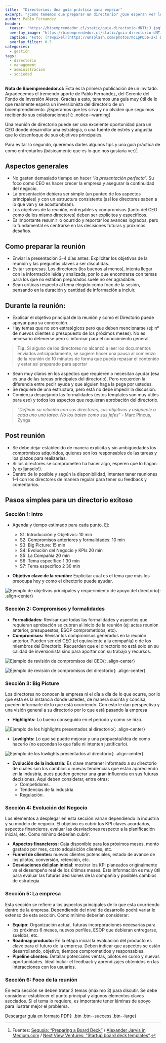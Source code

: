 ```yaml
---
title:  "Directorios: Una guía práctica para empezar"
excerpt: "¿Como tenemos que preparar un directorio? ¿Que esperan ver los directores? Estás y otras preguntas las contestamos gracias a Fondo Alerce VC."
author: Pablo Fernandez
header:
  teaser: "https://bioemprendedor.cl/static/guia-directorio-dNTijJ.jpg"
  overlay_image: "https://bioemprendedor.cl/static/guia-directorio-dNTijJ.jpg"
  caption: "Foto: [rawpixel](https://unsplash.com/photos/mcLpPD36-2k) @ Unsplash"
  overlay_filter: 0.5
categories:
  - gestión
tags:
  - directorio
  - management
  - administración
  - sociedad
---
```


**Nota de Bioemprendedor.cl:** Esta es la primera publicación de un invitado. Agradecemos el tremendo aporte de Pablo Fernandez, del Gerente del Fondo de Inversión Alerce. Gracias a esto, tenemos una guía muy útil de lo que realmente espera un inversionista del directorio de un bioemprendimiento. ¡Esperamos que les sirva y no olviden que seguimos recibiendo sus colaboraciones!
{: .notice--warning}

Una reunión de directorio puede ser una excelente oportunidad para un CEO donde desarrollar una estrategia, o una fuente de estrés y angustia que lo desenfoque de sus objetivos principales.

Para evitar lo segundo, queremos darles algunos tips y una guía práctica de como enfrentarlos (básicamente que es lo que nos gustaría ver)[^1].

## Aspectos generales
- No gasten demasiado tiempo en hacer “_la presentación perfecta_”. Su foco como CEO es hacer crecer la empresa y asegurar la continuidad del negocio.
- La presentación debiera ser simple (un punteo de los aspectos principales) y con un estructura consistente (así los directores saben a lo que van y se acostumbran).
- Los objetivos de la reunión, entregables y compromisos (tanto del CEO como de los mismo directores) deben ser explícitos y específicos.
- Es importante resumir lo ocurrido y reportar los avances logrados, pero lo fundamental es centrarse en las decisiones futuras y próximos desafíos.

## Como preparar la reunión
- Enviar la presentación 3–4 días antes. Explicitar los objetivos de la reunión y las preguntas claves a ser discutidas.
- Evitar sorpresas. Los directores (los buenos al menos), intenta llegar con la información leída y analizada, por lo que encontrarse con temas para los que no estaban preparados suele no ser agradable.
- Sean críticas respecto al tema elegido como foco de la sesión, pensando en la duración y cantidad de información a incluir.

## Durante la reunión:
- Explicar el objetivo principal de la reunión y como el Directorio puede apoyar para su concreción.
- Hay temas que no son estratégicos pero que deben mencionarse (ej: nº de nuevos clientes o presupuesto de los próximos meses). No es necesario detenerse pero si informar para el conocimiento general.

> **Tip:** Si alguno de los directores no alcanzó a leer los documentos enviados anticipadamente, se sugiere hacer una pausa al comienzo de la reunión de 10 minutos de forma que pueda repasar el contenido y estar así preparado para aportar

- Sean muy claros en los aspectos que requieren o necesitan ayudar (esa es una de las tareas principales del directorio). Pero recuerden la diferencia entre pedir ayuda y que alguien haga la pega por ustedes.
- Se requiere de una estructura, pero está no debe impedir la discusión.
- Comienza despejando las formalidades (estos templates son muy útiles para eso) y todos los aspectos que requieran aprobación del directorio.

> “_Definan su relación con sus directores, sus objetivos y asígnenle a cada uno una tarea. No los traten como sus jefes_” - Marc Pincus, Zynga.

## Post reunión
- Se debe dejar establecido de manera explícita y sin ambigüedades los compromisos adquiridos, quienes son los responsables de las tareas y los plazos para realizarlas.
- Si los directores se comprometen ha hacer algo, esperen que lo hagan (y exíjanselo!).
- Dentro de lo posible y según la disponibilidad, intenten tener reuniones 1–1 con los directores de manera regular para tener su feedback y comentarios.

## Pasos simples para un directorio exitoso

### Sección 1: Intro
- Agenda y tiempo estimado para cada punto. Ej:
	- S1: Introducción y Objetivos: 10 min
	- S2: Compromisos anteriores y formalidades: 10 min
	- S3: Big Picture: 15 min
	- S4: Evolución del Negocio y KPIs 20 min
	- S5: La Compañía 20 min
	- S6: Tema específico 1 30 min
	- S7: Tema específico 2 30 min

- **Objetivo clave de la reunión:** Explicitar cual es el tema que más los preocupa hoy y como el directorio puede ayudar.

![Ejemplo de objetivos principales y requerimiento de apoyo del directorio](https://bioemprendedor.cl/static/guia-directorio1-KJ44Jz.png){: .align-center}

### Sección 2: Compromisos y formalidades
- **Formalidades:** Revisar que todas las formalidades y aspectos que requieran aprobación se cubran al inicio de la reunión (ej: actas reunión anterior, presupuestos, ESOP comprometidos, etc).
- **Compromisos:** Revisar los compromisos generados en la reunión anterior. Pueden ser del CEO (el equivalente a la compañía) o de los miembros del Directorio. Recuerden que el directorio no está solo en su calidad de inversionista sino para aportar con su trabajo y recursos.

![Ejemplo de revisión de compromisos del CEO](https://bioemprendedor.cl/static/guia-directorio2-mSHxEN.png){: .align-center}

![Ejemplo de revisión de compromisos del directorio](https://bioemprendedor.cl/static/guia-directorio3-miSJGt.png){: .align-center}

### Sección 3: Big Picture
Los directores no conocen la empresa ni el día a día de lo que ocurre, por lo que esta es la instancia donde ustedes, de manera sucinta y concisa, pueden informarle de lo que está ocurriendo. Con esto le dan perspectiva y una visión general a su directorio por lo que está pasando la empresa

- **Highlights:** Lo bueno conseguido en el período y como se hizo.

![Ejemplo de los highlights presentados al directorio](https://bioemprendedor.cl/static/guia-directorio4-A1C08f.png){: .align-center}

- **Lowlights:** Lo que se puede mejorar y una propuesta/idea de como hacerlo (no escondan lo que falle ni intenten justificarlo).

![Ejemplo de los lowlights presentados al directorio](https://bioemprendedor.cl/static/guia-directorio5-qqofXl.png){: .align-center}

- **Evolución de la industria:** Es clave mantener informado a su directorio de cuales son los cambios o nuevas tendencias que están apareciendo en la industria, pues pueden generar una gran influencia en sus futuras decisiones. Aquí deben considerar, entre otras:
	- Competidores.
	- Tendencias de la industria.
	- Regulación.

### Sección 4: Evolución del Negocio
Los elementos a desplegar en esta sección varían dependiendo la industria y su modelo de negocio. El objetivo es cubrir los KPI claves acordados, aspectos financieros, evaluar las desviaciones respecto a la planificación inicial, etc. Como mínimo deberían cubrir:

- **Aspectos financieros:** Caja disponible para los próximos meses, monto gastado por mes, costo adquisición clientes, etc.
- **Funnel de clientes:** nuevos clientes potenciales, estado de avance de los pilotos, conversión, retención, etc.
- **Desviaciones del plan inicial:** mostrar los KPI planeados originalmente vs el desempeño real de los últimos meses. Esta información es muy útil para evaluar las futuras decisiones de la compañía y posibles cambios de estrategia.

### Sección 5: La empresa
Esta sección se refiere a los aspectos principales de lo que esta ocurriendo dentro de la empresa. Dependiendo del nivel de desarrollo podrá variar lo extenso de esta sección. Como mínimo deberían considerar:

- **Equipo:** Organización actual, futuras incorporaciones necesarias para los próximos 6 meses, nuevos perfiles, ESOP que debieran entregarse, sueldos, etc.
- **Roadmap producto:** En la etapa inicial la evaluación del producto es clave para el futuro de la empresa. Deben indicar que aspectos se están desarrollando, objetivo, tiempos comprometidos y responsables.
- **Pipeline clientes:** Detallar potenciales ventas, pilotos en curso y nuevas oportunidades. Ideal incluir el feedback y aprendizajes obtenidos en las interacciones con los usuarios.

### Sección 6: Foco de la reunión
En esta sección se deben tratar 2 temas (máximo 3) para discutir. Se debe considerar establecer el punto principal y algunos elementos claves asociados. Si el tema lo requiere, es importante tener láminas de apoyo para ilustrar mejor el problema.

[<i class="far fa-cloud-download"></i> Descargar guía en formato PDF](https://bioemprendedor.cl/static/Directorio-Una-guia-practica-yCPZF9.pdf){: .btn .btn--success .btn--large}

[^1]:	Fuentes: [Sequoia: “Preparing a Board Deck”](https://www.sequoiacap.com/article/preparing-a-board-deck/) / [Alexander Jarvis in Medium.com](https://medium.com/@adjblog/board-deck-template-for-seed-stage-startups-e347900549c2) / [Next View Ventures: “Startup board deck templates”](https://nextviewventures.com/blog/free-startup-board-decks-template/).
